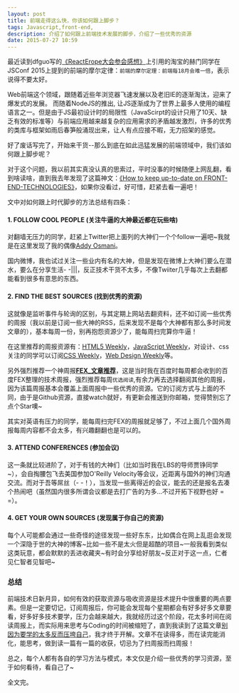 ```yaml
---
layout: post
title: 前端走得这么快，你该如何跟上脚步？
tags: Javascript,front-end,
description: 介绍了如何跟上前端技术发展的脚步，介绍了一些优秀的资源
date: 2015-07-27 10:59
---
```


最近读到dfguo写的[《ReactErope大会参会感想》](http://www.w3ctech.com/topic/1429)上引用的淘宝的赫门同学在JSConf 2015上提到的前端的摩尔定律：`前端的摩尔定理：前端每18月会难一倍`，表示说得不要太好。

Web前端这个领域，跟随着近些年浏览器飞速发展以及老旧IE的逐渐淘汰，迎来了爆发式的发展。 而随着NodeJS的推出, 让JS逐渐成为了世界上最多人使用的编程语言之一。但是由于JS最初设计时的局限性（JavaScirpt的设计只用了10天、缺乏有效的标准等）与前端应用越来越复杂的应用需求的矛盾越发激烈，许多的优秀的类库与框架如雨后春笋般涌现出来，让人有点应接不暇，无力招架的感觉。

好了废话写完了，开始来干货--那么到底在如此迅猛发展的前端领域中，我们该如何跟上脚步呢？

对于这个问题，我以前其实真没认真的思索过，平时没事的时候随便上网乱翻，看到啥读啥，直到我去年发现了这篇神文：[《How to keep up-to-date on FRONT-END-TECHNOLOGIES》](https://uptodate.frontendrescue.org/)，如果你没看过，好可惜，赶紧去看一遍吧！

文中对如何跟上时代脚步的方法总结有四条：

#### 1. FOLLOW COOL PEOPLE (关注牛逼的大神最近都在玩些啥)
对翻墙无压力的同学，赶紧上Twitter把上面列的大神们一个个follow一遍吧~我就是在这里发现了我的偶像[Addy Osmani](https://github.com/addyosmani)。

国内微博，我也试过关注一些业内有名的大神，但是发现在微博上大神们要么在潜水，要么在分享生活- -|||，反正技术干货不太多，不像Twiiter几乎每次上去翻都能看到很多有意思的东西。

#### 2. FIND THE BEST SOURCES (找到优秀的资源)
这就像是监听事件与轮询的区别，与其定期上网站去翻资料，还不如订阅一些优秀的周报（我以前是订阅一些大神的RSS，后来发现不是每个大神都有那么多时间发文章的），基本每周一份，别再抱怨资源少了，能每周扫完算你牛逼！

在这里推荐的周报资源有：[HTML5 Weekly](http://html5weekly.com/)，[JavaScript Weekly](http://javascriptweekly.com/)，对设计、css关注的同学可以订阅[CSS Weekly](http://css-weekly.com/)，[Web Design Weekly](http://web-design-weekly.com/)等。

另外强烈推荐一个神周报<strong>[FEX_文章推荐](https://github.com/zenany/weekly)</strong>，这是当时我在百度时每周都会收到的百度FEX整理的技术周报，强烈推荐每周`优选阅读`,有余力再去选择翻阅其他的周报，因为该篇周报基本会覆盖上面周报中一些优秀的资源。它的订阅方式与上面的不同，由于是Github资源，直接watch就好，有更新会推送到你邮箱，觉得赞别忘了点个Star噢~

其实对英语有压力的同学，能每周扫完FEX的周报就足够了，不过上面几个国外周报每周内容都不会太多，有兴趣翻翻也是可以的。

#### 3. ATTEND CONFERENCES (参加会议)
这一条就比较进阶了，对于有钱的大神们（比如当时我在LBS的导师贾铮同学~），会自掏腰包飞去美国参加O'Reilly Velocity等会议，近距离与国外的神们沟通交流。而对于吾等屌丝（- -！），当发现一些离得近的会议，能去的还是报名去凑个热闹吧（虽然国内很多所谓会议都是去打广告的为多...不过开拓下视野也好 = =）。

#### 4. GET YOUR OWN SOURCES (发现属于你自己的资源)
每个人可能都会通过一些奇怪的途径发现一些好东东，比如偶合在网上乱逛会发现一个深隐于世的大神的博客~比如一些不是太火但是超酷的项目~一般我看到类似这类玩意，都会默默的丢进收藏夹~有时会分享给好朋友~反正对于这一点，仁者见仁智者见智吧~

### 总结
前端技术日新月异，如何有效的获取资源与吸收资源是技术提升中很重要的两点要素。但是一定要切记，订阅周报后，你可能会发现每个星期都会有好多好多文章要看，好多好多技术要学，压力会越来越大，我就经历过这个阶段，花太多时间在阅读周报上，而实际用来思考与Coding的时间被缩短了，直到我读到了这篇文章[别因为要学的太多反而压垮自己](http://mp.weixin.qq.com/s?__biz=MjM5MTA1MjAxMQ==&mid=204580251&idx=1&sn=b2d3b2ee83421935de20b85b02671d78&key=1936e2bc22c2ceb5249d40545a0a04ec316a687c2a618b6da90664af656c928726eb8527f3be1b3cbc76242f6c0da55b&ascene=0&uin=MjM2NDE3Mzk1&devicetype=iMac+MacBookPro11%2C2+OSX+OSX+10.10.2+build(14C109)&version=11020012&pass_ticket=e8VKVk%2BfNyScWMl6zouxSm3GZ2qc3WFoLI70IhbcYUk%3D)，我才终于开解。文章不在读得多，而在读完能消化，能思考，做到读一篇有一篇的收获，切忌为了扫周报而扫周报！

总之，每个人都有各自的学习方法与模式，本文仅是介绍一些优秀的学习资源，至于如何看待，看自己了~

全文完。